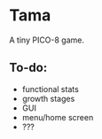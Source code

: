 # Tama
A tiny PICO-8 game.

## To-do:
- functional stats
- growth stages
- GUI
- menu/home screen
- ???

